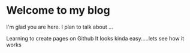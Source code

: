 # Welcome to my blog

I'm glad you are here. I plan to talk about ...

Learning to create pages on Github
It looks kinda easy.....lets see how it works

